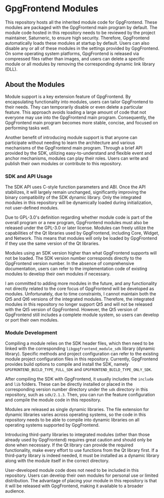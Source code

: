# GpgFrontend Modules

This repository hosts all the inherited module code for GpgFrontend. These
modules are packaged with the GpgFrontend main program by default. The module
code hosted in this repository needs to be reviewed by the project maintainer,
Saturneric, to ensure high security. Therefore, GpgFrontend automatically loads
these modules at startup by default. Users can also disable any or all of these
modules in the settings provided by GpgFrontend. On some operating system
platforms, GpgFrontend is released via compressed files rather than images, and
users can delete a specific module or all modules by removing the corresponding
dynamic link library (DLL).

## About the Modules

Module support is a key extension feature of GpgFrontend. By encapsulating
functionality into modules, users can tailor GpgFrontend to their needs. They
can temporarily disable or even delete a particular feature. This approach
avoids loading a large amount of code that not everyone may use into the
GpgFrontend main program. Consequently, the GpgFrontend main program becomes
more stable, concise, and focused on performing tasks well.

Another benefit of introducing module support is that anyone can participate
without needing to learn the architecture and various mechanisms of the
GpgFrontend main program. Through a brief API provided by the SDK, utilizing
easy-to-understand and flexible event and anchor mechanisms, modules can play
their roles. Users can write and publish their own modules or contribute to this
repository.

### SDK and API Usage

The SDK API uses C-style function parameters and ABI. Once the API stabilizes,
it will largely remain unchanged, significantly improving the binary
compatibility of the SDK dynamic library. Only the integrated modules in this
repository will be dynamically loaded during initialization, not user-defined
modules.

Due to GPL-3.0's definition regarding whether module code is part of the overall
program or a new program, GpgFrontend modules must also be released under the
GPL-3.0 or later license. Modules can freely utilize the capabilities of the Qt
libraries used by GpgFrontend, including Core, Widget, and Network. This means
that modules will only be loaded by GpgFrontend if they use the same version of
the Qt libraries.

Modules using an SDK version higher than what GpgFrontend supports will not be
loaded. The SDK version number corresponds directly to the GpgFrontend version
number. In the absence of comprehensive documentation, users can refer to the
implementation code of existing modules to develop their own modules if
necessary.

I am committed to adding more modules in the future, and any functionality not
directly related to the core focus of GpgFrontend will be developed as modules.
Unfortunately, due to time constraints, I cannot maintain both the Qt5 and Qt6
versions of the integrated modules. Therefore, the integrated modules in this
repository no longer support Qt5 and will not be released with the Qt5 version
of GpgFrontend. However, the Qt5 version of GpgFrontend still includes a
complete module system, so users can develop or port their own modules.

### Module Development

Compiling a module relies on the SDK header files, which then need to be linked
with the corresponding `libgpgfrontend_module_sdk` library (dynamic library).
Specific methods and project configuration can refer to the existing module
project configuration files in this repository. Currently, GpgFrontend provides
build options to compile and install the SDK, namely
`GPGFRONTEND_BUILD_TYPE_FULL_SDK` and `GPGFRONTEND_BUILD_TYPE_ONLY_SDK`.

After compiling the SDK with GpgFrontend, it usually includes the `include` and
`lib` folders. These can be directly installed or placed in the corresponding
version number directory under the `sdk` directory in this repository, such as
`sdk/2.1.3`. Then, you can run the feature configuration and compile the module
code in this repository.

Modules are released as single dynamic libraries. The file extension for dynamic
libraries varies across operating systems, so the code in this repository needs
to be able to compile into dynamic libraries on all operating systems supported
by GpgFrontend.

Introducing third-party libraries to integrated modules (other than those
already used by GpgFrontend) requires great caution and should only be done when
necessary. If the Qt library can provide the required functionality, make every
effort to use functions from the Qt library first. If a third-party library is
indeed needed, it must be installed as a dynamic library along with the module
itself in the correct directory.

User-developed module code does not need to be included in this repository.
Users can develop their own modules for personal use or limited distribution.
The advantage of placing your module in this repository is that it will be
released with GpgFrontend, making it available to a broader audience.

